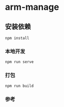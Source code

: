 # arm-manage

## 安装依赖
```
npm install
```

### 本地开发
```
npm run serve
```

### 打包
```
npm run build
```

### 参考

